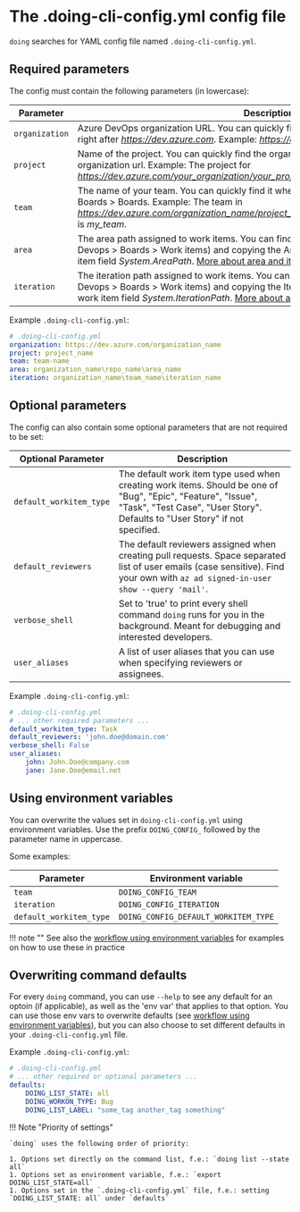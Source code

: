 # The .doing-cli-config.yml config file

`doing` searches for YAML config file named `.doing-cli-config.yml`. 

## Required parameters

The config must contain the following parameters (in lowercase):

| Parameter      | Description                          |
| ----------- | ------------------------------------ |
| `organization`       | Azure DevOps organization URL. You can quickly find the organization in your devops url, right after *https://dev.azure.com*. Example: *https://dev.azure.com/organization_name*.  |
| `project`       | Name of the project. You can quickly find the organization in a devops url, right after the organization url. Example: The project for *https://dev.azure.com/your_organization/your_project/...* is *your_project*. |
| `team`    | The name of your team. You can quickly find it when navigating on Azure Devops to Boards > Boards. Example: The team in *https://dev.azure.com/organization_name/project_name/_boards/board/t/my_team/Stories* is *my_team*. |
| `area`    | The area path assigned to work items. You can find it by going to a work item (Azure Devops > Boards > Work items) and copying the Area field. This corresponds to the work item field *System.AreaPath*. [More about area and iteration paths](https://docs.microsoft.com/en-us/azure/devops/organizations/settings/about-areas-iterations?view=azure-devops). |
| `iteration`    | The iteration path assigned to work items. You can find it going by to a work item (Azure Devops > Boards > Work items) and copying the Iteration field. This corresponds to the work item field *System.IterationPath*. [More about area and iteration paths](https://docs.microsoft.com/en-us/azure/devops/organizations/settings/about-areas-iterations?view=azure-devops). |

Example `.doing-cli-config.yml`:

```yaml
# .doing-cli-config.yml
organization: https://dev.azure.com/organization_name
project: project_name
team: team-name
area: organization_name\repo_name\area_name
iteration: organization_name\team_name\iteration_name
```

## Optional parameters

The config can also contain some optional parameters that are not required to be set:

| Optional Parameter      | Description |
| ----------------------- | ------------------------------------ |
| `default_workitem_type` | The default work item type used when creating work items. Should be one of "Bug", "Epic", "Feature", "Issue", "Task", "Test Case", "User Story". Defaults to "User Story" if not specified. 
| `default_reviewers` | The default reviewers assigned when creating pull requests. Space separated list of user emails (case sensitive). Find your own with `az ad signed-in-user show --query 'mail'`.
| `verbose_shell` | Set to 'true' to print every shell command `doing` runs for you in the background. Meant for debugging and interested developers.
| `user_aliases` | A list of user aliases that you can use when specifying reviewers or assignees.

Example `.doing-cli-config.yml`:

```yaml
# .doing-cli-config.yml
# ... other required parameters ...
default_workitem_type: Task
default_reviewers: 'john.doe@domain.com'
verbose_shell: False
user_aliases:
    john: John.Doe@company.com
    jane: Jane.Doe@email.net
```

## Using environment variables

You can overwrite the values set in `doing-cli-config.yml` using environment variables. Use the prefix `DOING_CONFIG_` followed by the parameter name in uppercase. 

Some examples: 

| Parameter      | Environment variable |
| -------------- | -------------------- |
| `team`         | `DOING_CONFIG_TEAM` |
| `iteration`    | `DOING_CONFIG_ITERATION` |
| `default_workitem_type`    | `DOING_CONFIG_DEFAULT_WORKITEM_TYPE` |

!!! note ""
    See also the [workflow using environment variables](../howto/workflow_envvars.md) for examples on how to use these in practice

## Overwriting command defaults

For every `doing` command, you can use `--help` to see any default for an optoin (if applicable), as well as the 'env var' that applies to that option.
You can use those env vars to overwrite defaults (see [workflow using environment variables](../howto/workflow_envvars.md)), 
but you can also choose to set different defaults in your `.doing-cli-config.yml` file.

Example `.doing-cli-config.yml`:

```yaml
# .doing-cli-config.yml
# ... other required or optional parameters ...
defaults:
    DOING_LIST_STATE: all
    DOING_WORKON_TYPE: Bug
    DOING_LIST_LABEL: "some_tag another_tag something"
```

!!! Note "Priority of settings"

    `doing` uses the following order of priority:

    1. Options set directly on the command list, f.e.: `doing list --state all`
    1. Options set as environment variable, f.e.: `export DOING_LIST_STATE=all`
    1. Options set in the `.doing-cli-config.yml` file, f.e.: setting `DOING_LIST_STATE: all` under `defaults`